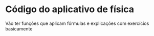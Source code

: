 # Código do aplicativo de física

Vão ter funções que aplicam fórmulas e explicações com exercícios basicamente